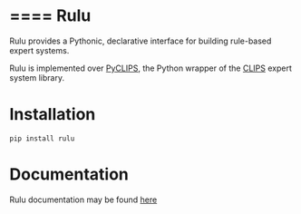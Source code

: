 ====
Rulu
====

Rulu provides a Pythonic, declarative interface for building rule-based expert systems. 

Rulu is implemented over [PyCLIPS](http://pyclips.sourceforge.net/web/), the Python wrapper of the [CLIPS](http://http://clipsrules.sourceforge.net) expert system library.  

Installation
============
`pip install rulu`

Documentation
=============
Rulu documentation may be found [here](http://rulu.readthedocs.org/en/latest/)
